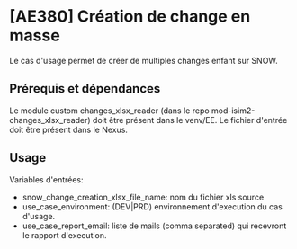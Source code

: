 # [AE380] Création de change en masse

Le cas d'usage permet de créer de multiples changes enfant sur SNOW.

## Prérequis et dépendances

Le module custom changes_xlsx_reader (dans le repo mod-isim2-changes_xlsx_reader) doit être présent dans le venv/EE.
Le fichier d'entrée doit être présent dans le Nexus.

## Usage

Variables d'entrées:
- snow_change_creation_xlsx_file_name: nom du fichier xls source
- use_case_environment: (DEV|PRD) environnement d'execution du cas d'usage.
- use_case_report_email: liste de mails (comma separated) qui recevront le rapport d'execution.
